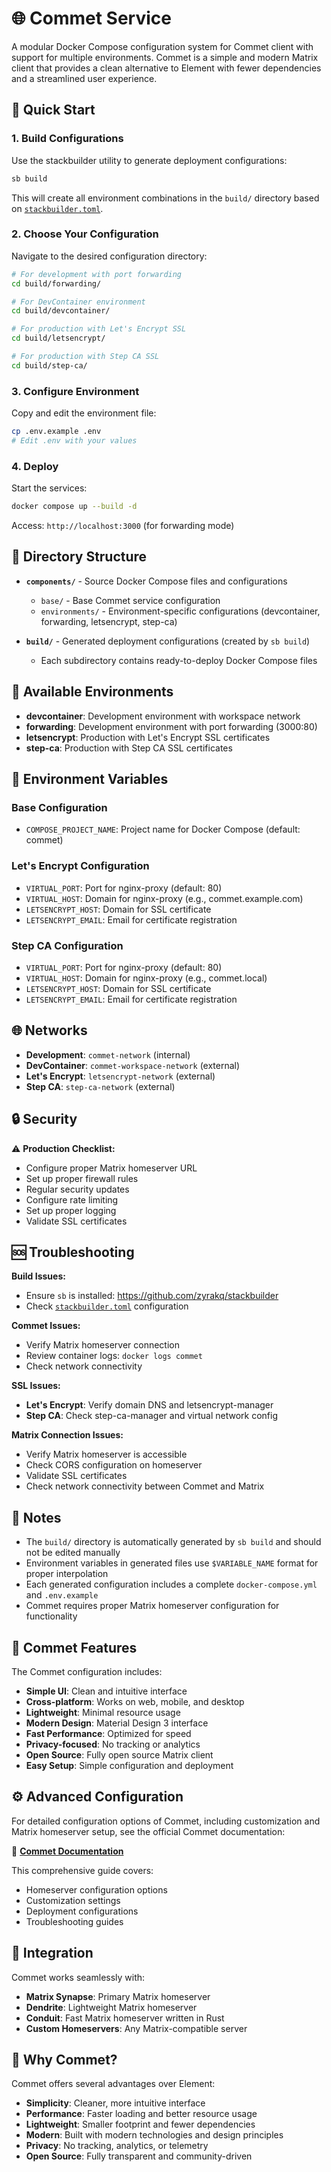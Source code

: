 # 🌐 Commet Service

A modular Docker Compose configuration system for Commet client with support for multiple environments. Commet is a simple and modern Matrix client that provides a clean alternative to Element with fewer dependencies and a streamlined user experience.

## 🚀 Quick Start

### 1. Build Configurations

Use the stackbuilder utility to generate deployment configurations:

```bash
sb build
```

This will create all environment combinations in the `build/` directory based on [`stackbuilder.toml`](stackbuilder.toml:1).

### 2. Choose Your Configuration

Navigate to the desired configuration directory:

```bash
# For development with port forwarding
cd build/forwarding/

# For DevContainer environment  
cd build/devcontainer/

# For production with Let's Encrypt SSL
cd build/letsencrypt/

# For production with Step CA SSL
cd build/step-ca/
```

### 3. Configure Environment

Copy and edit the environment file:

```bash
cp .env.example .env
# Edit .env with your values
```

### 4. Deploy

Start the services:

```bash
docker compose up --build -d
```

Access: `http://localhost:3000` (for forwarding mode)

## 📁 Directory Structure

- **`components/`** - Source Docker Compose files and configurations
  - `base/` - Base Commet service configuration
  - `environments/` - Environment-specific configurations (devcontainer, forwarding, letsencrypt, step-ca)
  
- **`build/`** - Generated deployment configurations (created by `sb build`)
  - Each subdirectory contains ready-to-deploy Docker Compose files

## 🔧 Available Environments

- **devcontainer**: Development environment with workspace network
- **forwarding**: Development environment with port forwarding (3000:80)
- **letsencrypt**: Production with Let's Encrypt SSL certificates
- **step-ca**: Production with Step CA SSL certificates

## 🔧 Environment Variables

### Base Configuration

- `COMPOSE_PROJECT_NAME`: Project name for Docker Compose (default: commet)

### Let's Encrypt Configuration

- `VIRTUAL_PORT`: Port for nginx-proxy (default: 80)
- `VIRTUAL_HOST`: Domain for nginx-proxy (e.g., commet.example.com)
- `LETSENCRYPT_HOST`: Domain for SSL certificate
- `LETSENCRYPT_EMAIL`: Email for certificate registration

### Step CA Configuration

- `VIRTUAL_PORT`: Port for nginx-proxy (default: 80)
- `VIRTUAL_HOST`: Domain for nginx-proxy (e.g., commet.local)
- `LETSENCRYPT_HOST`: Domain for SSL certificate
- `LETSENCRYPT_EMAIL`: Email for certificate registration

## 🌐 Networks

- **Development**: `commet-network` (internal)
- **DevContainer**: `commet-workspace-network` (external)
- **Let's Encrypt**: `letsencrypt-network` (external)
- **Step CA**: `step-ca-network` (external)

## 🔒 Security

⚠️ **Production Checklist:**

- Configure proper Matrix homeserver URL
- Set up proper firewall rules
- Regular security updates
- Configure rate limiting
- Set up proper logging
- Validate SSL certificates

## 🆘 Troubleshooting

**Build Issues:**

- Ensure `sb` is installed: <https://github.com/zyrakq/stackbuilder>
- Check [`stackbuilder.toml`](stackbuilder.toml:1) configuration

**Commet Issues:**

- Verify Matrix homeserver connection
- Review container logs: `docker logs commet`
- Check network connectivity

**SSL Issues:**

- **Let's Encrypt**: Verify domain DNS and letsencrypt-manager
- **Step CA**: Check step-ca-manager and virtual network config

**Matrix Connection Issues:**

- Verify Matrix homeserver is accessible
- Check CORS configuration on homeserver
- Validate SSL certificates
- Check network connectivity between Commet and Matrix

## 📝 Notes

- The `build/` directory is automatically generated by `sb build` and should not be edited manually
- Environment variables in generated files use `$VARIABLE_NAME` format for proper interpolation
- Each generated configuration includes a complete `docker-compose.yml` and `.env.example`
- Commet requires proper Matrix homeserver configuration for functionality

## 🎨 Commet Features

The Commet configuration includes:

- **Simple UI**: Clean and intuitive interface
- **Cross-platform**: Works on web, mobile, and desktop
- **Lightweight**: Minimal resource usage
- **Modern Design**: Material Design 3 interface
- **Fast Performance**: Optimized for speed
- **Privacy-focused**: No tracking or analytics
- **Open Source**: Fully open source Matrix client
- **Easy Setup**: Simple configuration and deployment

## ⚙️ Advanced Configuration

For detailed configuration options of Commet, including customization and Matrix homeserver setup, see the official Commet documentation:

📖 **[Commet Documentation](https://github.com/commetchat/commet)**

This comprehensive guide covers:

- Homeserver configuration options
- Customization settings
- Deployment configurations
- Troubleshooting guides

## 🔗 Integration

Commet works seamlessly with:

- **Matrix Synapse**: Primary Matrix homeserver
- **Dendrite**: Lightweight Matrix homeserver
- **Conduit**: Fast Matrix homeserver written in Rust
- **Custom Homeservers**: Any Matrix-compatible server

## 🌟 Why Commet?

Commet offers several advantages over Element:

- **Simplicity**: Cleaner, more intuitive interface
- **Performance**: Faster loading and better resource usage
- **Lightweight**: Smaller footprint and fewer dependencies
- **Modern**: Built with modern technologies and design principles
- **Privacy**: No tracking, analytics, or telemetry
- **Open Source**: Fully transparent and community-driven
